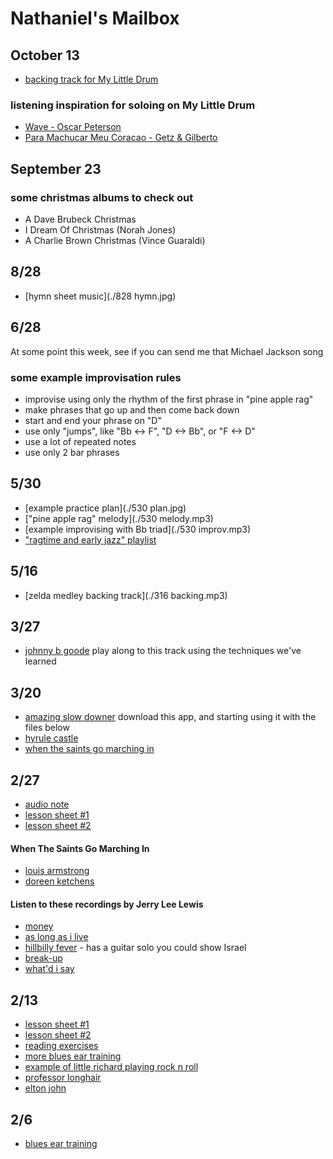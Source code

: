 # Nathaniel's Mailbox

## October 13

- [backing track for My Little Drum](./1013.mp3)

### listening inspiration for soloing on My Little Drum
- [Wave - Oscar Peterson](https://www.youtube.com/watch?v=5IAg6XY-0rI)
- [Para Machucar Meu Coracao - Getz & Gilberto](https://www.youtube.com/watch?v=L9ocIa2W19Y&pp=ygURc3RhbiBnZXR6IGNvcmFjYW8%3D)

## September 23
### some christmas albums to check out
- A Dave Brubeck Christmas
- I Dream Of Christmas (Norah Jones)
- A Charlie Brown Christmas (Vince Guaraldi)

## 8/28
- [hymn sheet music](./828 hymn.jpg)

## 6/28

At some point this week, see if you can send me that Michael Jackson song

### some example improvisation rules
- improvise using only the rhythm of the first phrase in "pine apple rag"
- make phrases that go up and then come back down
- start and end your phrase on "D"
- use only "jumps", like "Bb <-> F", "D <-> Bb", or "F <-> D"
- use a lot of repeated notes
- use only 2 bar phrases


## 5/30

- [example practice plan](./530 plan.jpg)
- ["pine apple rag" melody](./530 melody.mp3)
- [example improvising with Bb triad](./530 improv.mp3)
- ["ragtime and early jazz" playlist](https://open.spotify.com/playlist/6qXMts7ox72toSfYTbAKc3?si=16da5a3649e84e62)

## 5/16

- [zelda medley backing track](./316 backing.mp3)

## 3/27

- [johnny b goode](https://www.youtube.com/watch?v=Uf4rxCB4lys) play along to this track using the techniques we've learned

## 3/20

- [amazing slow downer](https://www.ronimusic.com/) download this app, and starting using it with the files below
- [hyrule castle](./hyrule_castle.m4a)
- [when the saints go marching in](./when_the_saints_go_marching_in.m4a)

## 2/27
- [audio note](./2-27.mp3)
- [lesson sheet #1](./2-27-1.jpg)
- [lesson sheet #2](./2-27-2.jpg)

#### When The Saints Go Marching In
- [louis armstrong](https://www.youtube.com/watch?v=wyLjbMBpGDA)
- [doreen ketchens](https://www.youtube.com/watch?v=L8ydGKtLRJw)

#### Listen to these recordings by Jerry Lee Lewis
- [money](https://www.youtube.com/watch?v=Ywz9OOGvS8M)
- [as long as i live](https://www.youtube.com/watch?v=AHHo4T1_q4A)
- [hillbilly fever](https://www.youtube.com/watch?v=w_YMyI910X0) - has a guitar solo you could show Israel
- [break-up](https://www.youtube.com/watch?v=KkQeVWHteY4)
- [what'd i say](https://www.youtube.com/watch?v=JfJArfwTcZk)

## 2/13
- [lesson sheet #1](./2-13-sheet1.jpg)
- [lesson sheet #2](./2-13-sheet2.jpg)
- [reading exercises](./2-13-reading.jpg)
- [more blues ear training](./2-13-ear.mp3)
- [example of little richard playing rock n roll](https://www.youtube.com/watch?v=E1KTh0oeXps)
- [professor longhair](https://www.youtube.com/watch?v=Yj6AXu7_psY)
- [elton john](https://www.youtube.com/watch?v=KY_AqsdLMJc)

## 2/6
- [blues ear training](./2-6.mp3)
